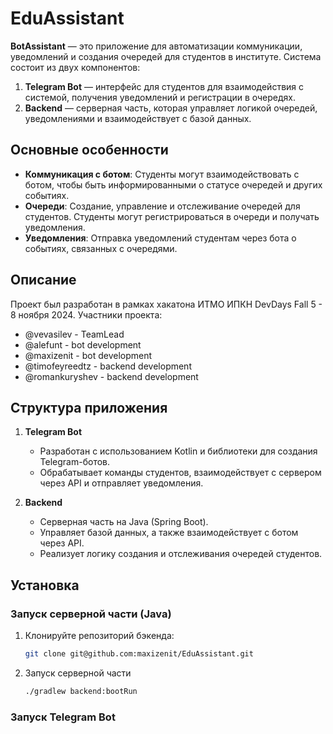 # EduAssistant

**BotAssistant** — это приложение для автоматизации коммуникации, уведомлений и создания очередей для студентов в институте. Система состоит из двух компонентов:

1. **Telegram Bot** — интерфейс для студентов для взаимодействия с системой, получения уведомлений и регистрации в очередях.
2. **Backend** — серверная часть, которая управляет логикой очередей, уведомлениями и взаимодействует с базой данных.

## Основные особенности

- **Коммуникация с ботом**: Студенты могут взаимодействовать с ботом, чтобы быть информированными о статусе очередей и других событиях.
- **Очереди**: Создание, управление и отслеживание очередей для студентов. Студенты могут регистрироваться в очереди и получать уведомления.
- **Уведомления**: Отправка уведомлений студентам через бота о событиях, связанных с очередями.

## Описание
Проект был разработан в рамках хакатона ИТМО ИПКН DevDays Fall 5 - 8 ноября 2024.
Участники проекта:

- @vevasilev - TeamLead 
- @alefunt - bot development 
- @maxizenit - bot development 
- @timofeyreedtz - backend development 
- @romankuryshev - backend development

## Структура приложения

1. **Telegram Bot**
    - Разработан с использованием Kotlin и библиотеки для создания Telegram-ботов.
    - Обрабатывает команды студентов, взаимодействует с сервером через API и отправляет уведомления.

2. **Backend**
    - Серверная часть на Java (Spring Boot).
    - Управляет базой данных, а также взаимодействует с ботом через API.
    - Реализует логику создания и отслеживания очередей студентов.

## Установка

### Запуск серверной части (Java)

1. Клонируйте репозиторий бэкенда:
   ```bash
   git clone git@github.com:maxizenit/EduAssistant.git
   ```
2. Запуск серверной части
   ```bash
   ./gradlew backend:bootRun
   ```

### Запуск Telegram Bot

